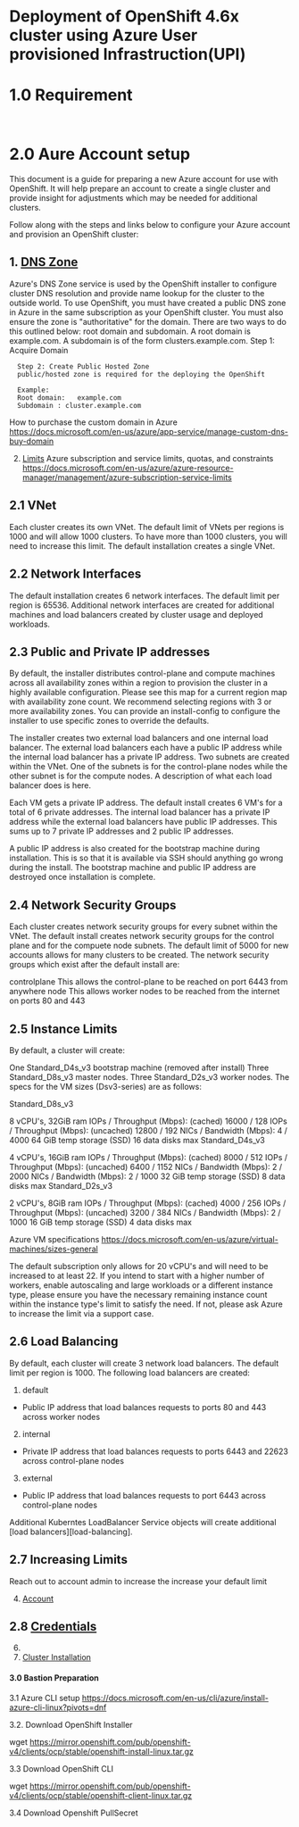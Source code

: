 # Deployment of OpenShift 4.6x cluster using Azure User provisioned Infrastruction(UPI)



# 1.0 Requirement

```


```

# 2.0 Aure Account setup

This document is a guide for preparing a new Azure account for use with OpenShift. It will help prepare an account to create a single cluster and provide insight for adjustments which may be needed for additional clusters.

Follow along with the steps and links below to configure your Azure account and provision an OpenShift cluster:

## 1. [DNS Zone](dnszone.md)

Azure's DNS Zone service is used by the OpenShift installer to configure cluster DNS resolution and provide name lookup for the cluster to the outside world. To    use OpenShift, you must have created a public DNS zone in Azure in the same subscription as your OpenShift cluster. You must also ensure the zone is              "authoritative" for the domain. There are two ways to do this outlined below: root domain and subdomain. A root domain is example.com. A subdomain is of the form clusters.example.com.
      Step 1: Acquire Domain
      
      Step 2: Create Public Hosted Zone
      public/hosted zone is required for the deploying the OpenShift
      
      Example: 
      Root domain:   example.com
      Subdomain : cluster.example.com
          
How to purchase the custom domain in Azure
https://docs.microsoft.com/en-us/azure/app-service/manage-custom-dns-buy-domain

2. [Limits](limits.md)
Azure subscription and service limits, quotas, and constraints
https://docs.microsoft.com/en-us/azure/azure-resource-manager/management/azure-subscription-service-limits

## 2.1 VNet

Each cluster creates its own VNet. The default limit of VNets per regions is 1000 and will allow 1000 clusters. To have more than 1000 clusters, you will need to increase this limit. The default installation creates a single VNet.

## 2.2 Network Interfaces
The default installation creates 6 network interfaces. The default limit per region is 65536. Additional network interfaces are created for additional machines and load balancers created by cluster usage and deployed workloads.


## 2.3 Public and Private IP addresses

By default, the installer distributes control-plane and compute machines across all availability zones within a region to provision the cluster in a highly available configuration. Please see this map for a current region map with availability zone count. We recommend selecting regions with 3 or more availability zones. You can provide an install-config to configure the installer to use specific zones to override the defaults.

The installer creates two external load balancers and one internal load balancer. The external load balancers each have a public IP address while the internal load balancer has a private IP address. Two subnets are created within the VNet. One of the subnets is for the control-plane nodes while the other subnet is for the compute nodes. A description of what each load balancer does is here.

Each VM gets a private IP address. The default install creates 6 VM's for a total of 6 private addresses. The internal load balancer has a private IP address while the external load balancers have public IP addresses. This sums up to 7 private IP addresses and 2 public IP addresses.

A public IP address is also created for the bootstrap machine during installation. This is so that it is available via SSH should anything go wrong during the install. The bootstrap machine and public IP address are destroyed once installation is complete.

## 2.4 Network Security Groups

Each cluster creates network security groups for every subnet within the VNet. The default install creates network security groups for the control plane and for the compuete node subnets. The default limit of 5000 for new accounts allows for many clusters to be created. The network security groups which exist after the default install are:

controlplane
This allows the control-plane to be reached on port 6443 from anywhere
node
This allows worker nodes to be reached from the internet on ports 80 and 443

## 2.5  Instance Limits

By default, a cluster will create:

One Standard_D4s_v3 bootstrap machine (removed after install)
Three Standard_D8s_v3 master nodes.
Three Standard_D2s_v3 worker nodes.
The specs for the VM sizes (Dsv3-series) are as follows:

Standard_D8s_v3

8 vCPU's, 32GiB ram
IOPs / Throughput (Mbps): (cached) 16000 / 128
IOPs / Throughput (Mbps): (uncached) 12800 / 192
NICs / Bandwidth (Mbps): 4 / 4000
64 GiB temp storage (SSD)
16 data disks max
Standard_D4s_v3

4 vCPU's, 16GiB ram
IOPs / Throughput (Mbps): (cached) 8000 / 512
IOPs / Throughput (Mbps): (uncached) 6400 / 1152
NICs / Bandwidth (Mbps): 2 / 2000
NICs / Bandwidth (Mbps): 2 / 1000
32 GiB temp storage (SSD)
8 data disks max
Standard_D2s_v3

2 vCPU's, 8GiB ram
IOPs / Throughput (Mbps): (cached) 4000 / 256
IOPs / Throughput (Mbps): (uncached) 3200 / 384
NICs / Bandwidth (Mbps): 2 / 1000
16 GiB temp storage (SSD)
4 data disks max

Azure VM specifications https://docs.microsoft.com/en-us/azure/virtual-machines/sizes-general

The default subscription only allows for 20 vCPU's and will need to be increased to at least 22. If you intend to start with a higher number of workers, enable autoscaling and large workloads or a different instance type, please ensure you have the necessary remaining instance count within the instance type's limit to satisfy the need. If not, please ask Azure to increase the limit via a support case.


## 2.6 Load Balancing

By default, each cluster will create 3 network load balancers. The default limit per region is 1000. The following load balancers are created:

1. default 
  * Public IP address that load balances requests to ports 80 and 443 across worker nodes
2. internal
  * Private IP address that load balances requests to ports 6443 and 22623 across control-plane nodes
3. external
  * Public IP address that load balances requests to port 6443 across control-plane nodes

Additional Kuberntes LoadBalancer Service objects will create additional [load balancers][load-balancing]. 

## 2.7 Increasing Limits

Reach out to account admin to increase the increase your default limit 



4. [Account](account.md)

## 2.8 [Credentials](credentials.md)
6.
7. [Cluster Installation](install.md)



#### 3.0 Bastion Preparation
3.1 Azure CLI setup
https://docs.microsoft.com/en-us/cli/azure/install-azure-cli-linux?pivots=dnf

3.2. Download OpenShift Installer

wget https://mirror.openshift.com/pub/openshift-v4/clients/ocp/stable/openshift-install-linux.tar.gz

3.3 Download OpenShift CLI

wget https://mirror.openshift.com/pub/openshift-v4/clients/ocp/stable/openshift-client-linux.tar.gz

3.4 Download Openshift PullSecret
